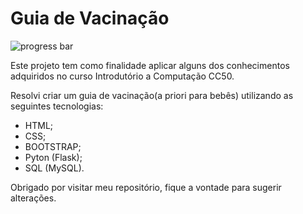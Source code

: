 # Guia de Vacinação

![progress bar](https://geps.dev/progress/95)

Este projeto tem como finalidade aplicar alguns dos conhecimentos adquiridos no curso Introdutório a Computação CC50.

Resolvi criar um guia de vacinação(a priori para bebês) utilizando as seguintes tecnologias:

* HTML;
* CSS;
* BOOTSTRAP;
* Pyton (Flask);
* SQL (MySQL).

Obrigado por visitar meu repositório, fique a vontade para sugerir alterações.
